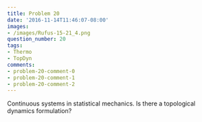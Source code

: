 ```yaml
---
title: Problem 20
date: '2016-11-14T11:46:07-08:00'
images:
- /images/Rufus-15-21_4.png
question_number: 20
tags:
- Thermo
- TopDyn
comments:
- problem-20-comment-0
- problem-20-comment-1
- problem-20-comment-2
---
```

Continuous systems in statistical mechanics. Is there a topological dynamics
formulation?

